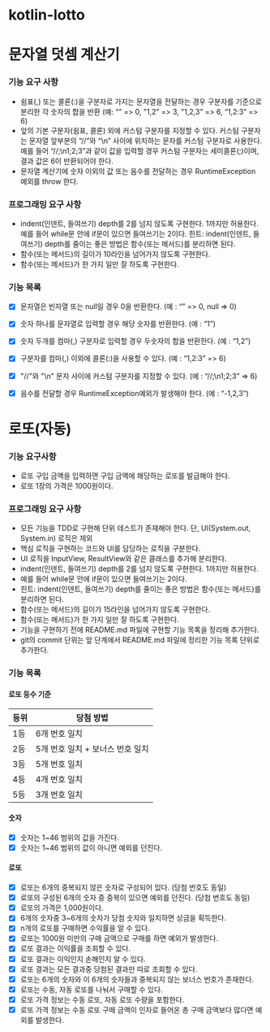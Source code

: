 # kotlin-lotto

# 문자열 덧셈 계산기

### 기능 요구 사항
- 쉼표(,) 또는 콜론(:)을 구분자로 가지는 문자열을 전달하는 경우 구분자를 기준으로 분리한 각 숫자의 합을 반환 (예: “” => 0, "1,2" => 3, "1,2,3" => 6, “1,2:3” => 6)
- 앞의 기본 구분자(쉼표, 콜론) 외에 커스텀 구분자를 지정할 수 있다. 커스텀 구분자는 문자열 앞부분의 “//”와 “\n” 사이에 위치하는 문자를 커스텀 구분자로 사용한다. 예를 들어 “//;\n1;2;3”과 같이 값을 입력할 경우 커스텀 구분자는 세미콜론(;)이며, 결과 값은 6이 반환되어야 한다.
- 문자열 계산기에 숫자 이외의 값 또는 음수를 전달하는 경우 RuntimeException 예외를 throw 한다.

### 프로그래밍 요구 사항

- indent(인덴트, 들여쓰기) depth를 2를 넘지 않도록 구현한다. 1까지만 허용한다.
예를 들어 while문 안에 if문이 있으면 들여쓰기는 2이다.
힌트: indent(인덴트, 들여쓰기) depth를 줄이는 좋은 방법은 함수(또는 메서드)를 분리하면 된다.
- 함수(또는 메서드)의 길이가 10라인을 넘어가지 않도록 구현한다.
- 함수(또는 메서드)가 한 가지 일만 잘 하도록 구현한다.

### 기능 목록

- [x] 문자열은 빈자열 또는 null일 경우 0을 반환한다. (예 : “” => 0, null => 0)
- [x] 숫자 하나를 문자열로 입력할 경우 해당 숫자를 반환한다. (예 : “1”)
- [x] 숫자 두개를 컴마(,) 구분자로 입력할 경우 두숫자의 합을 반환한다. (예 : “1,2”)
- [x] 구분자를 컴마(,) 이외에 콜론(:)을 사용할 수 있다. (예 : “1,2:3” => 6)
- [x] "//"와 "\n" 문자 사이에 커스텀 구분자를 지정할 수 있다.  (예 : “//;\n1;2;3” => 6)
- [x] 음수를 전달할 경우 RuntimeException예외가 발생해야 한다. (예 : “-1,2,3”)


# 로또(자동)

### 기능 요구사항
- 로또 구입 금액을 입력하면 구입 금액에 해당하는 로또를 발급해야 한다.
- 로또 1장의 가격은 1000원이다.


### 프로그래밍 요구 사항
- 모든 기능을 TDD로 구현해 단위 테스트가 존재해야 한다. 단, UI(System.out, System.in) 로직은 제외
- 핵심 로직을 구현하는 코드와 UI를 담당하는 로직을 구분한다.
- UI 로직을 InputView, ResultView와 같은 클래스를 추가해 분리한다.
- indent(인덴트, 들여쓰기) depth를 2를 넘지 않도록 구현한다. 1까지만 허용한다.
- 예를 들어 while문 안에 if문이 있으면 들여쓰기는 2이다.
- 힌트: indent(인덴트, 들여쓰기) depth를 줄이는 좋은 방법은 함수(또는 메서드)를 분리하면 된다.
- 함수(또는 메서드)의 길이가 15라인을 넘어가지 않도록 구현한다.
- 함수(또는 메서드)가 한 가지 일만 잘 하도록 구현한다.
- 기능을 구현하기 전에 README.md 파일에 구현할 기능 목록을 정리해 추가한다.
- git의 commit 단위는 앞 단계에서 README.md 파일에 정리한 기능 목록 단위로 추가한다.


### 기능 목록
#### 로또 등수 기준
| 등위 | 당첨 방법               |
|------|--------------------------|
| 1등  | 6개 번호 일치            |
| 2등  | 5개 번호 일치 + 보너스 번호 일치 |
| 3등  | 5개 번호 일치            |
| 4등  | 4개 번호 일치            |
| 5등  | 3개 번호 일치            |
#### 숫자
- [x] 숫자는 1~46 범위의 값을 가진다.
- [x] 숫자는 1~46 범위의 값이 아니면 예외를 던진다.

#### 로또
- [x] 로또는 6개의 중복되지 않은 숫자로 구성되어 있다. (당첨 번호도 동일)
- [x] 로또의 구성된 6개의 숫자 중 중복이 있으면 예외를 던진다. (당첨 번호도 동일)
- [x] 로또의 가격은 1,000원이다.
- [x] 6개의 숫자중 3~6개의 숫자가 당첨 숫자와 일치하면 상금을 획득한다.
- [x] n개의 로또를 구매하면 수익률을 알 수 있다.
- [x] 로또는 1000원 미만의 구매 금액으로 구매를 하면 예외가 발생한다.
- [x] 로또 결과는 이익률을 조회할 수 있다.
- [x] 로또 결과는 이익인지 손해인지 알 수 있다.
- [x] 로또 결과는 모든 결과중 당첨된 결과만 따로 조회할 수 있다.
- [x] 로또는 6개의 숫자와 이 6개의 숫자들과 중복되지 않는 보너스 번호가 존재한다.
- [x] 로또는 수동, 자동 로또를 나눠서 구매할 수 있다.
- [x] 로또 가격 정보는 수동 로또, 자동 로또 수량을 포함한다.
- [x] 로또 가격 정보는 수동 로또 구매 금액이 인자로 들어온 총 구매 금액보다 많다면 예외를 발생한다.
